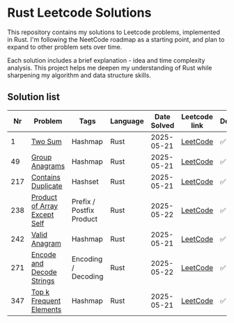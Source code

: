 # Rust Leetcode Solutions

This repository contains my solutions to Leetcode problems, implemented in Rust. I'm following the NeetCode roadmap as a starting point, and plan to expand to other problem sets over time.

Each solution includes a brief explanation - idea and time complexity analysis. This project helps me deepen my understanding of Rust while sharpening my algorithm and data structure skills.

## Solution list

| Nr  | Problem                                                               | Tags                     | Language | Date Solved | Leetcode link                                                           | Done |
| --- | --------------------------------------------------------------------- | ------------------------ | -------- | ----------- | ----------------------------------------------------------------------- | ---- |
| 1   | [Two Sum](./1-two-sum.md)                                             | Hashmap                  | Rust     | 2025-05-21  | [LeetCode](https://leetcode.com/problems/two-sum/)                      | ✅    |
| 49  | [Group Anagrams](./49-group-anagrams.md)                              | Hashmap                  | Rust     | 2025-05-21  | [LeetCode](https://leetcode.com/problems/group-anagrams/)               | ✅    |
| 217 | [Contains Duplicate](./217-contains-duplicate.md)                     | Hashset                  | Rust     | 2025-05-21  | [LeetCode](https://leetcode.com/problems/contains-duplicate/)           | ✅    |
| 238 | [Product of Array Except Self](./238-product-of-array-except-self.md) | Prefix / Postfix Product | Rust     | 2025-05-22  | [LeetCode](https://leetcode.com/problems/product-of-array-except-self/) | ✅    |
| 242 | [Valid Anagram](./242-valid-anagram.md)                               | Hashmap                  | Rust     | 2025-05-21  | [LeetCode](https://leetcode.com/problems/valid-anagram/)                | ✅    |
| 271 | [Encode and Decode Strings](./271-encode-and-decode-strings.md)       | Encoding / Decoding      | Rust     | 2025-05-22  | [LeetCode](https://leetcode.com/problems/encode-and-decode-strings/)    | ✅    |
| 347 | [Top k Frequent Elements](./347-top-k-frequent-elements.md)           | Hashmap                  | Rust     | 2025-05-21  | [LeetCode](https://leetcode.com/problems/top-k-frequent-elements/)      | ✅    |

